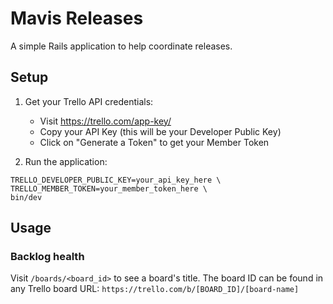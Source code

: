 # Mavis Releases

A simple Rails application to help coordinate releases.

## Setup

1. Get your Trello API credentials:
   - Visit https://trello.com/app-key/
   - Copy your API Key (this will be your Developer Public Key)
   - Click on "Generate a Token" to get your Member Token

2. Run the application:

```
TRELLO_DEVELOPER_PUBLIC_KEY=your_api_key_here \
TRELLO_MEMBER_TOKEN=your_member_token_here \
bin/dev
```

## Usage

### Backlog health

Visit `/boards/<board_id>` to see a board's title. The board ID can be found in any Trello board URL:
`https://trello.com/b/[BOARD_ID]/[board-name]`
